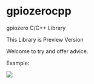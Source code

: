 # gpiozerocpp
gpiozero C/C++ Library

This Library is Preview Version

Welcome to try and offer advice.

Example:

<image src=https://github.com/andrew98450/gpiozerocpp/blob/0.1-preview/example.png>



